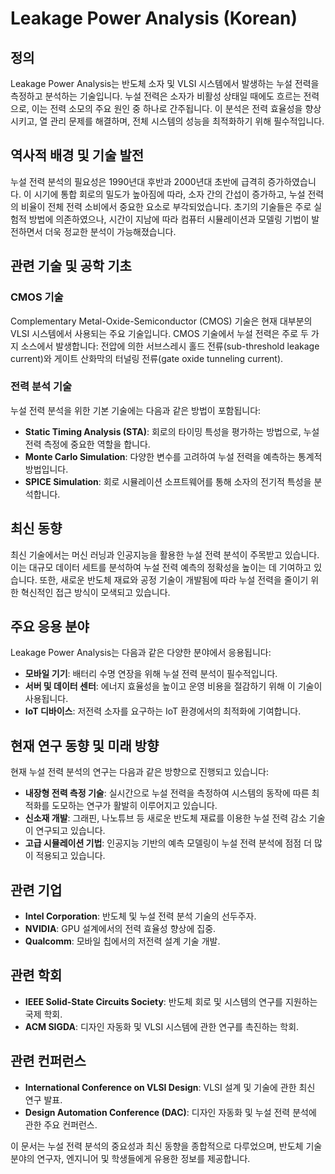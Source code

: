 # Leakage Power Analysis (Korean)

## 정의
Leakage Power Analysis는 반도체 소자 및 VLSI 시스템에서 발생하는 누설 전력을 측정하고 분석하는 기술입니다. 누설 전력은 소자가 비활성 상태일 때에도 흐르는 전력으로, 이는 전력 소모의 주요 원인 중 하나로 간주됩니다. 이 분석은 전력 효율성을 향상시키고, 열 관리 문제를 해결하며, 전체 시스템의 성능을 최적화하기 위해 필수적입니다.

## 역사적 배경 및 기술 발전
누설 전력 분석의 필요성은 1990년대 후반과 2000년대 초반에 급격히 증가하였습니다. 이 시기에 통합 회로의 밀도가 높아짐에 따라, 소자 간의 간섭이 증가하고, 누설 전력의 비율이 전체 전력 소비에서 중요한 요소로 부각되었습니다. 초기의 기술들은 주로 실험적 방법에 의존하였으나, 시간이 지남에 따라 컴퓨터 시뮬레이션과 모델링 기법이 발전하면서 더욱 정교한 분석이 가능해졌습니다.

## 관련 기술 및 공학 기초
### CMOS 기술
Complementary Metal-Oxide-Semiconductor (CMOS) 기술은 현재 대부분의 VLSI 시스템에서 사용되는 주요 기술입니다. CMOS 기술에서 누설 전력은 주로 두 가지 소스에서 발생합니다: 전압에 의한 서브스레시 홀드 전류(sub-threshold leakage current)와 게이트 산화막의 터널링 전류(gate oxide tunneling current).

### 전력 분석 기술
누설 전력 분석을 위한 기본 기술에는 다음과 같은 방법이 포함됩니다:
- **Static Timing Analysis (STA)**: 회로의 타이밍 특성을 평가하는 방법으로, 누설 전력 측정에 중요한 역할을 합니다.
- **Monte Carlo Simulation**: 다양한 변수를 고려하여 누설 전력을 예측하는 통계적 방법입니다.
- **SPICE Simulation**: 회로 시뮬레이션 소프트웨어를 통해 소자의 전기적 특성을 분석합니다.

## 최신 동향
최신 기술에서는 머신 러닝과 인공지능을 활용한 누설 전력 분석이 주목받고 있습니다. 이는 대규모 데이터 세트를 분석하여 누설 전력 예측의 정확성을 높이는 데 기여하고 있습니다. 또한, 새로운 반도체 재료와 공정 기술이 개발됨에 따라 누설 전력을 줄이기 위한 혁신적인 접근 방식이 모색되고 있습니다.

## 주요 응용 분야
Leakage Power Analysis는 다음과 같은 다양한 분야에서 응용됩니다:
- **모바일 기기**: 배터리 수명 연장을 위해 누설 전력 분석이 필수적입니다.
- **서버 및 데이터 센터**: 에너지 효율성을 높이고 운영 비용을 절감하기 위해 이 기술이 사용됩니다.
- **IoT 디바이스**: 저전력 소자를 요구하는 IoT 환경에서의 최적화에 기여합니다.

## 현재 연구 동향 및 미래 방향
현재 누설 전력 분석의 연구는 다음과 같은 방향으로 진행되고 있습니다:
- **내장형 전력 측정 기술**: 실시간으로 누설 전력을 측정하여 시스템의 동작에 따른 최적화를 도모하는 연구가 활발히 이루어지고 있습니다.
- **신소재 개발**: 그래핀, 나노튜브 등 새로운 반도체 재료를 이용한 누설 전력 감소 기술이 연구되고 있습니다.
- **고급 시뮬레이션 기법**: 인공지능 기반의 예측 모델링이 누설 전력 분석에 점점 더 많이 적용되고 있습니다.

## 관련 기업
- **Intel Corporation**: 반도체 및 누설 전력 분석 기술의 선두주자.
- **NVIDIA**: GPU 설계에서의 전력 효율성 향상에 집중.
- **Qualcomm**: 모바일 칩에서의 저전력 설계 기술 개발.

## 관련 학회
- **IEEE Solid-State Circuits Society**: 반도체 회로 및 시스템의 연구를 지원하는 국제 학회.
- **ACM SIGDA**: 디자인 자동화 및 VLSI 시스템에 관한 연구를 촉진하는 학회.

## 관련 컨퍼런스
- **International Conference on VLSI Design**: VLSI 설계 및 기술에 관한 최신 연구 발표.
- **Design Automation Conference (DAC)**: 디자인 자동화 및 누설 전력 분석에 관한 주요 컨퍼런스.

이 문서는 누설 전력 분석의 중요성과 최신 동향을 종합적으로 다루었으며, 반도체 기술 분야의 연구자, 엔지니어 및 학생들에게 유용한 정보를 제공합니다.